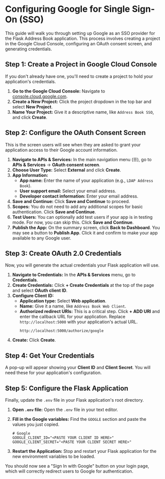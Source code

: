 # Configuring Google for Single Sign-On (SSO)

This guide will walk you through setting up Google as an SSO provider for the Flask Address Book application. This process involves creating a project in the Google Cloud Console, configuring an OAuth consent screen, and generating credentials.

## Step 1: Create a Project in Google Cloud Console

If you don't already have one, you'll need to create a project to hold your application's credentials.

1.  **Go to the Google Cloud Console:** Navigate to [console.cloud.google.com](https://console.cloud.google.com).
2.  **Create a New Project:** Click the project dropdown in the top bar and select **New Project**.
3.  **Name Your Project:** Give it a descriptive name, like `Address Book SSO`, and click **Create**.

## Step 2: Configure the OAuth Consent Screen

This is the screen users will see when they are asked to grant your application access to their Google account information.

1.  **Navigate to APIs & Services:** In the main navigation menu (☰), go to **APIs & Services** -> **OAuth consent screen**.
2.  **Choose User Type:** Select **External** and click **Create**.
3.  **App Information:**
    * **App name:** Enter the name of your application (e.g., `LDAP Address Book`).
    * **User support email:** Select your email address.
    * **Developer contact information:** Enter your email address.
4.  **Save and Continue:** Click **Save and Continue** to proceed.
5.  **Scopes:** You do not need to add any additional scopes for basic authentication. Click **Save and Continue**.
6.  **Test Users:** You can optionally add test users if your app is in testing mode. For now, you can skip this. Click **Save and Continue**.
7.  **Publish the App:** On the summary screen, click **Back to Dashboard**. You may see a button to **Publish App**. Click it and confirm to make your app available to any Google user.

## Step 3: Create OAuth 2.0 Credentials

Now, you will generate the actual credentials your Flask application will use.

1.  **Navigate to Credentials:** In the **APIs & Services** menu, go to **Credentials**.
2.  **Create Credentials:** Click **+ Create Credentials** at the top of the page and select **OAuth client ID**.
3.  **Configure Client ID:**
    * **Application type:** Select **Web application**.
    * **Name:** Give it a name, like `Address Book Web Client`.
    * **Authorized redirect URIs:** This is a critical step. Click **+ ADD URI** and enter the callback URL for your application. Replace `http://localhost:5000` with your application's actual URL.
        ```
        http://localhost:5000/authorize/google
        ```
4.  **Create:** Click **Create**.

## Step 4: Get Your Credentials

A pop-up will appear showing your **Client ID** and **Client Secret**. You will need these for your application's configuration.

## Step 5: Configure the Flask Application

Finally, update the `.env` file in your Flask application's root directory.

1.  **Open `.env` file:** Open the `.env` file in your text editor.
2.  **Fill in the Google variables:** Find the `GOOGLE` section and paste the values you just copied.

    ```dotenv
    # Google
    GOOGLE_CLIENT_ID="<PASTE YOUR CLIENT ID HERE>"
    GOOGLE_CLIENT_SECRET="<PASTE YOUR CLIENT SECRET HERE>"
    ```

3.  **Restart the Application:** Stop and restart your Flask application for the new environment variables to be loaded.

You should now see a "Sign In with Google" button on your login page, which will correctly redirect users to Google for authentication.

